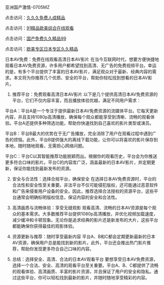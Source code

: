 
亚洲国产激情-0705MZ

点击访问：<a href="https://heiliaoxwd5i8.pages.dev">久久久免费人成精品</a>

点击访问：<a href="https://heiliaowt0d7p.pages.dev">91精品欧美综合在线观看</a>

点击访问：<a href="https://heiliaoga6s9v.pages.dev">国产免费久久精品99</a>

点击访问：<a href="https://heiliaoow5kzm.pages.dev">欧美专区日本专区久久精品</a>




日本AV免费：免费在线观看高清日本AV影片
在当今互联网时代，想要方便快捷地观看日本AV免费资源，许多用户都希望找到高清、无广告的免费视频平台。幸运的是，有多个平台提供了丰富的日本AV影片，满足观众对于最新、经典内容的需求。本文将为你推荐几个优质、安全的平台，帮助你轻松找到想看的日本AV影片。

1. 推荐平台：免费观看高清日本AV影片
以下是几个提供高清日本AV免费资源的平台，它们不仅内容丰富，而且播放体验优越，满足不同用户需求：

平台A：平台A是一个专注于提供最新日本AV免费资源的流媒体平台。它每天更新内容，并且支持1080p高清播放，确保每个观众都能享受到清晰、流畅的观看体验。平台A还提供多种筛选功能，帮助你快速找到自己喜欢的影片类型或演员。

平台B：平台B最大的优势在于无广告播放，完全消除了用户在观看过程中遇到广告的烦恼。此外，平台B提供强大的离线下载功能，让你可以将喜欢的影片保存到本地，随时随地观看，无需担心网络问题。

平台C：平台C以其智能推荐功能脱颖而出。根据你的观看历史，平台会为你推送更多符合口味的影片。平台C的内容库广泛，涵盖最新的日本AV影片，并定期更新，保证你能找到最新发布的资源。

2. 安全与合法性：选择合规平台，确保安全
在选择日本AV免费资源时，平台的合法性和安全性至关重要。非法平台不仅可能侵犯版权，还可能通过恶意软件和广告来侵害用户设备的安全。因此，推荐选择合法授权的资源平台，这些平台通常会明确标明版权信息，保证内容的安全和合法性。

3. 高清画质与流畅体验：享受无缝观影
观看高清、流畅的日本AV资源是每个观众的基本需求。大多数推荐平台提供1080p高清播放，并优化视频加载速度，减少缓冲和卡顿现象。无论你是追求经典的影片还是新发布的大片，这些平台都能确保你获得最佳的观影体验。

4. 资源更新与推荐：随时享受最新内容
平台A、B和C都会定期更新最新的日本AV资源，确保用户总是能找到新的影片。此外，平台还会推出热门影片推荐，帮助你发现更多符合自己口味的内容。

5. 总结：选择安全、高清、合法的日本AV观看平台
要想享受日本AV免费资源，选择一个合法、安全、高清的观看平台至关重要。平台A、B、C都提供了流畅的观看体验、高清画质、丰富的影片资源，并且保证了用户的安全和隐私。通过这些平台，你可以轻松找到最新的影片，并随时随地享受精彩的内容。










<span style="display:none;">[Canonical link]( https://github.com/haha20250709/543507 ）</span>
